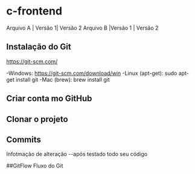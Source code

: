 # c-frontend


Arquivo A | Versão 1| Versão 2
Arquivo B |Versão 1 | Versão 2

## Instalação do Git
https://git-scm.com/

-Windows: https://git-scm.com/download/win
-Linux   (apt-get): sudo apt-get install git
-Mac (brew): brew install git

## Criar conta mo GitHub

## Clonar o projeto

## Commits
Infotmação de alteração
--após testado todo seu código

##GitFlow
Fluxo do Git
